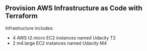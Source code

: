 ## Provision AWS Infrastructure as Code with Terraform

Infrastructure includes:

* 4 AWS t2.micro EC2 instances named Udacity T2
* 2 m4.large EC2 instances named Udacity M4